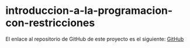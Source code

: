 # introduccion-a-la-programacion-con-restricciones

El enlace al repositorio de GitHub de este proyecto es el siguiente: [GitHub](https://github.com/jzazooro/introduccion-a-la-programacion-con-restricciones.git)
